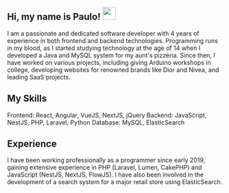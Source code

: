 ## Hi, my name is Paulo! <img src="https://raw.githubusercontent.com/MartinHeinz/MartinHeinz/master/wave.gif" width="30px" height="30px">

I am a passionate and dedicated software developer with 4 years of experience in both frontend and backend technologies. Programming runs in my blood, as I started studying technology at the age of 14 when I developed a Java and MySQL system for my aunt's pizzeria. Since then, I have worked on various projects, including giving Arduino workshops in college, developing websites for renowned brands like Dior and Nivea, and leading SaaS projects.

## My Skills
Frontend: React, Angular, VueJS, NextJS, jQuery
Backend: JavaScript, NestJS, PHP, Laravel, Python
Database: MySQL, ElasticSearch

## Experience
I have been working professionally as a programmer since early 2019, gaining extensive experience in PHP (Laravel, Lumen, CakePHP) and JavaScript (NestJS, NextJS, FlowJS). I have also been involved in the development of a search system for a major retail store using ElasticSearch.

